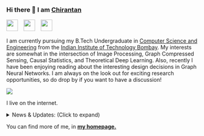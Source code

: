 <!--
**ChirantanGanguly/ChirantanGanguly** is a ✨ _special_ ✨ repository because its `README.md` (this file) appears on your GitHub profile.

Here are some ideas to get you started:

- 🔭 I’m currently working on ...
- 🌱 I’m currently learning ...
- 👯 I’m looking to collaborate on ...
- 🤔 I’m looking for help with ...
- 💬 Ask me about ...
- 📫 How to reach me: ...
- 😄 Pronouns: ...
- ⚡ Fun fact: ...
-->
### Hi there 👋 I am [Chirantan](https://chirantanganguly.github.io/Chirantan-Ganguly/) 

<a href="mailto:chirantanganguly01@gmail.com"><img src="https://i.imgur.com/jskyI9X.png" width="30px"/></a> &ensp;
<a href="https://www.linkedin.com/in/chirantan-ganguly/"><img src="https://i.imgur.com/8aJxz4M.png" width="30px"/></a> &ensp;
<a href="https://www.instagram.com"><img src="https://similarpng.com/instagram-logo-free-download-png/" width="30px"/></a> &ensp;

I am currently pursuing my B.Tech Undergraduate in [Computer Science and Engineering](https://www.cse.iitb.ac.in/) from the [Indian Institute of Technology Bombay](https://www.iitb.ac.in/). My interests are somewhat in the intersection of Image Processing, Graph Compressed Sensing, Causal Statistics, and Theoretical Deep Learning. Also, recently I have been enjoying reading about the interesting design decisions in Graph Neural Networks. I am always on the look out for exciting research opportunities, so do drop by if you want to have a discussion!

<img src="https://komarev.com/ghpvc/?username=sudoRicheek&color=blueviolet"/>

I live on the internet.

<details>
<summary>News & Updates: (Click to expand)</summary>

<p>
  <div style="width:100%;overflow-y:scroll; height:230px;">
    <ul id="news">
      <li>So empty, much wow :dog:</li>
    </ul>
  </div>
</p>
      
</details>
  
You can find more of me, in <a href="https://www.cse.iitb.ac.in/~richeek/"><strong>my homepage.</strong></a>
